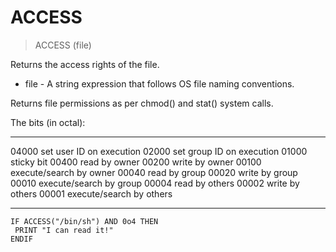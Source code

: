 # ACCESS

> ACCESS (file)

Returns the access rights of the file.

* file - A string expression that follows OS file naming conventions.

Returns file permissions as per chmod() and stat() system calls.

The bits (in octal):

----- -------------------------
04000  set user ID on execution
02000  set group ID on execution
01000  sticky bit
00400  read by owner
00200  write by owner
00100  execute/search by owner
00040  read by group
00020  write by group
00010  execute/search by group
00004  read by others
00002  write by others
00001  execute/search by others
----- -------------------------

```
IF ACCESS("/bin/sh") AND 0o4 THEN
 PRINT "I can read it!"
ENDIF
```

